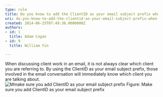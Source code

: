 ```yaml
---
type: rule
title: Do you know to add the ClientID as your email subject prefix when sending an email regarding a client?
uri: do-you-know-to-add-the-clientid-as-your-email-subject-prefix-when-sending-an-email-regarding-a-client
created: 2014-06-25T07:49:36.0000000Z
authors:
- id: 1
  title: Adam Cogan
- id: 9
  title: William Yin

---
```


 
​When discussing client work in an email, it is not always clear which client you are referring to. By using the ClientID as your email subject prefix, those involved in the email conversation will immediately know which client you are talking about.​
 ![Mmake sure you add ClientID as your email subject prefix](/PublishingImages/AddClientAsEmailSubjectPrefix.png)
Figure: Make sure you add ClientID as your email subject prefix


